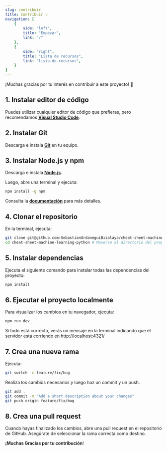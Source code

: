 ```yaml
---
slug: contribuir
title: Contribuir 💡
navigation: [
	{
		side: "left",
		title: "Empezar",
		link: "/"
	},
	{
		side: "right",
		title: "Lista de recursos",
		link: "lista-de-recursos",
	}
]
---
```


¡Muchas gracias por tu interés en contribuir a este proyecto! 🚀

## 1. Instalar editor de código

Puedes utilizar cualquier editor de código que prefieras, pero recomendamos [<ins>**Visual Studio Code**</ins>](https://code.visualstudio.com/).

## 2. Instalar Git

Descarga e instala [<ins>**Git**</ins>](https://git-scm.com/downloads) en tu equipo.

## 3. Instalar Node.js y npm

Descarga e instala [<ins>**Node.js**</ins>](https://nodejs.org/es/download).

Luego, abre una terminal y ejecuta:

```bash
npm install -g npm
```

Consulta la <ins>[**documentación**](https://docs.npmjs.com/downloading-and-installing-node-js-and-npm)</ins> para más detalles.

## 4. Clonar el repositorio

En la terminal, ejecuta:

```bash
git clone git@github.com:SebastianUrdaneguiBisalaya/cheat-sheet-machine-learning-python.git
cd cheat-sheet-machine-learning-python # Moverse al directorio del proyecto
```

## 5. Instalar dependencias

Ejecuta el siguiente comando para instalar todas las dependencias del proyecto:

```bash
npm install
```

## 6. Ejecutar el proyecto localmente

Para visualizar los cambios en tu navegador, ejecuta:

```bash
npm run dev
```

Si todo está correcto, verás un mensaje en la terminal indicando que el servidor está corriendo en http://localhost:4321/


## 7. Crea una nueva rama

Ejecuta: 

```bash
git switch -c feature/fix/bug
```

Realiza los cambios necesarios y luego haz un commit y un push.

```bash
git add .
git commit -m "Add a short description about your changes"
git push origin feature/fix/bug
```

## 8. Crea una pull request

Cuando hayas finalizado los cambios, abre una pull request en el repositorio de GitHub. Asegúrate de seleccionar la rama correcta como destino.

**¡Muchas Gracias por tu contribución**!